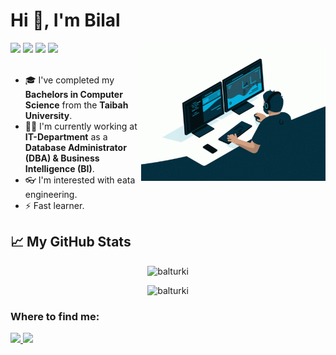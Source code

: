 <h1 align="left">Hi 👋, I'm Bilal</h1>

<img align='right' src="https://github.com/balturki/balturki/blob/main/coding.gif" width="295">

<div>
<img src="https://img.shields.io/badge/     -Database%20Administrator-red">
<img src="https://img.shields.io/badge/     -Business%20Intelligence-important">
<img src="https://img.shields.io/badge/     -Data%20Analytics-yellow">
<img src="https://img.shields.io/badge/     -Business%20Analyst-green">
</div>
</br>

- 🎓 I've  completed my **Bachelors in Computer Science** from the **Taibah University**.
- 👨‍💼 I'm currently working at **IT-Department** as a **Database Administrator (DBA) & Business Intelligence (BI)**.
- 👓 I'm interested with eata engineering.
- ⚡️ Fast learner.


## 📈 My GitHub Stats


  <p align="center"> <img src="https://github-readme-stats.vercel.app/api?username=balturki&show_icons=true&theme=algolia&count_private=true" alt="balturki" />
  <p align="center"> <img src="https://github-readme-stats.vercel.app/api/top-langs/?username=balturki&theme=algolia" alt="balturki" />





<h3> Where to find me: </h3>
<div>
<a href="https://github.com/balturki">
<img src="https://img.shields.io/badge/GitHub-100000?style=for-the-badge&logo=github&logoColor=white">
</a>
<a href="https://www.linkedin.com/in/balturki/">
<img src="https://img.shields.io/badge/LinkedIn-0077B5?style=for-the-badge&logo=linkedin&logoColor=white">
</div>





<!--
**balturki/balturki** is a ✨ _special_ ✨ repository because its `README.md` (this file) appears on your GitHub profile.

Here are some ideas to get you started:

- 🔭 I’m currently working on ...
- 🌱 I’m currently learning ...
- 👯 I’m looking to collaborate on ...
- 🤔 I’m looking for help with ...
- 💬 Ask me about ...
- 📫 How to reach me: ...
- 😄 Pronouns: ...
- ⚡ Fun fact: ...
-->
